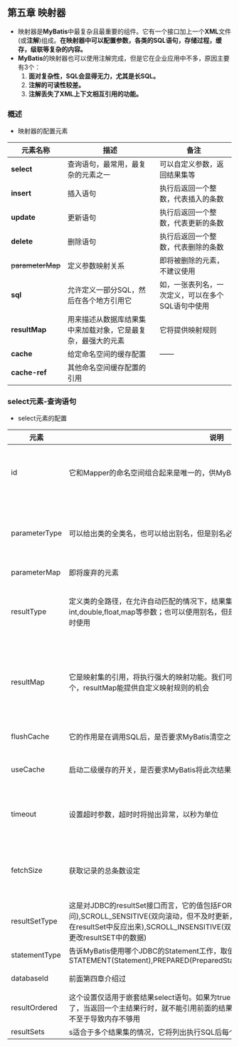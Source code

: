 ## 第五章 映射器

- 映射器是**MyBatis**中最复杂且最重要的组件。它有一个接口加上一个**XML**文件(或**注解**)组成。**在映射器中可以配置参数，各类的SQL语句，存储过程，缓存，级联等复杂的内容。**
- **MyBatis**的映射器也可以使用注解完成，但是它在企业应用中不多，原因主要有3个：
  1. **面对复杂性，SQL会显得无力，尤其是长SQL。**
  2. **注解的可读性较差。**
  3. **注解丢失了XML上下文相互引用的功能。**

### 概述

- 映射器的配置元素

| 元素名称         | 描述                                                         | 备注                                              |
| ---------------- | ------------------------------------------------------------ | ------------------------------------------------- |
| **select**       | 查询语句，最常用，最复杂的元素之一                           | 可以自定义参数，返回结果集等                      |
| **insert**       | 插入语句                                                     | 执行后返回一个整数，代表插入的条数                |
| **update**       | 更新语句                                                     | 执行后返回一个整数，代表更新的条数                |
| **delete**       | 删除语句                                                     | 执行后返回一个整数，代表删除的条数                |
| ~~parameterMap~~ | 定义参数映射关系                                             | 即将被删除的元素，不建议使用                      |
| **sql**          | 允许定义一部分SQL，然后在各个地方引用它                      | 如，一张表列名，一次定义，可以在多个SQL语句中使用 |
| **resultMap**    | 用来描述从数据库结果集中来加载对象，它是最复杂，最强大的元素 | 它将提供映射规则                                  |
| **cache**        | 给定命名空间的缓存配置                                       | ——                                                |
| **cache-ref**    | 其他命名空间缓存配置的引用                                   |                                                   |

### select元素-查询语句

- select元素的配置

| 元素          | 说明                                                         | 备注                                                         |
| ------------- | ------------------------------------------------------------ | ------------------------------------------------------------ |
| id            | 它和Mapper的命名空间组合起来是唯一的，供MyBatis使用          | 如果命名空间和id结合起来不唯一，MyBatis将抛出异常            |
| parameterType | 可以给出类的全类名，也可以给出别名，但是别名必须是MyBatis内部定义或自定义的 | 可以选择Java Bean，Map等简单的参数类型传递给SQL              |
| parameterMap  | 即将废弃的元素                                               |                                                              |
| resultType    | 定义类的全路径，在允许自动匹配的情况下，结果集将通过Java Bean的规范映射；或定义为int,double,float,map等参数；也可以使用别名，但是要符合别名规范，且不能和resultMap同时使用 | 常用的参数之一，比如统计总条数时可以把它的值设置为int        |
| resultMap     | 它是映射集的引用，将执行强大的映射功能。我们可以使用resultType和resultMap其中的一个，resultMap能提供自定义映射规则的机会 | MyBatis最复杂的元素，可以配置映射规则，级联，typeHandler等。 |
| flushCache    | 它的作用是在调用SQL后，是否要求MyBatis清空之前查询本地缓存和二级缓存 | 取值为布尔值，默认为false                                    |
| useCache      | 启动二级缓存的开关，是否要求MyBatis将此次结果缓存            | 取值为布尔型，默认false                                      |
| timeout       | 设置超时参数，超时时将抛出异常，以秒为单位                   | 默认值是数据库厂商提供的JDBC驱动所设置的秒数                 |
| fetchSize     | 获取记录的总条数设定                                         | 默认值是数据库厂商提供的JDBC驱动所设置的条数                 |
| resultSetType | 这是对JDBC的resultSet接口而言，它的值包括FORWARD_ONLY(游标允许向前访问),SCROLL_SENSITIVE(双向滚动，但不及时更新，就是如果数据库里的数据修改过，并不在resultSet中反应出来),SCROLL_INSENSITIVE(双向滚动，并及时跟踪数据库的更新，以便更改resultSET中的数据) | 默认值是数据库厂商提供的JDBC驱动所设置的                     |
| statementType | 告诉MyBatis使用哪个JDBC的Statement工作，取值为STATEMENT(Statement),PREPARED(PreparedStatement),CALLABLE(CallableStatement) | 默认值为PREPARED                                             |
| databaseId    | 前面第四章介绍过                                             | 提供多种数据库支持                                           |
| resultOrdered | 这个设置仅适用于嵌套结果select语句。如果为true，就是假设包含了嵌套结果集或是分组了，当返回一个主结果行时，就不能引用前面的结果集了。这就确保了在获取嵌套的结果集时不至于导致内存不够用 | 取值为布尔型，默认值为false                                  |
| resultSets    | s适合于多个结果集的情况，它将列出执行SQL后每个结果集的名称，每个名称之间用逗号分隔 | 较少使用                                                     |



